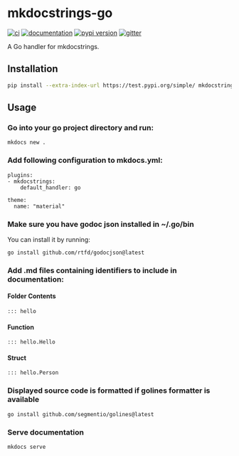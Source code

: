 # mkdocstrings-go

[![ci](https://github.com/jasiollo/mkdocstrings-go/workflows/ci/badge.svg)](https://github.com/jasiollo/mkdocstrings-go/actions?query=workflow%3Aci)
[![documentation](https://img.shields.io/badge/docs-mkdocs-708FCC.svg?style=flat)](https://jasiollo.github.io/mkdocstrings-go/)
[![pypi version](https://img.shields.io/pypi/v/mkdocstrings-go.svg)](https://pypi.org/project/mkdocstrings-go/)
[![gitter](https://badges.gitter.im/join%20chat.svg)](https://app.gitter.im/#/room/#mkdocstrings-go:gitter.im)

A Go handler for mkdocstrings.

## Installation

```bash
pip install --extra-index-url https://test.pypi.org/simple/ mkdocstrings-go-jasiollo
```

## Usage
### Go into your go project directory and run:
```
mkdocs new .
```
### Add following configuration to mkdocs.yml:
```
plugins:
- mkdocstrings:
    default_handler: go

theme:
  name: "material"
```
### Make sure you have godoc json installed in ~/.go/bin
You can install it by running:
```
go install github.com/rtfd/godocjson@latest
```

### Add .md files containing identifiers to include in documentation:
#### Folder Contents
```
::: hello
```
#### Function
```
::: hello.Hello
```
#### Struct
```
::: hello.Person
```

### Displayed source code is formatted if golines formatter is available
```
go install github.com/segmentio/golines@latest
```

### Serve documentation
```
mkdocs serve
```